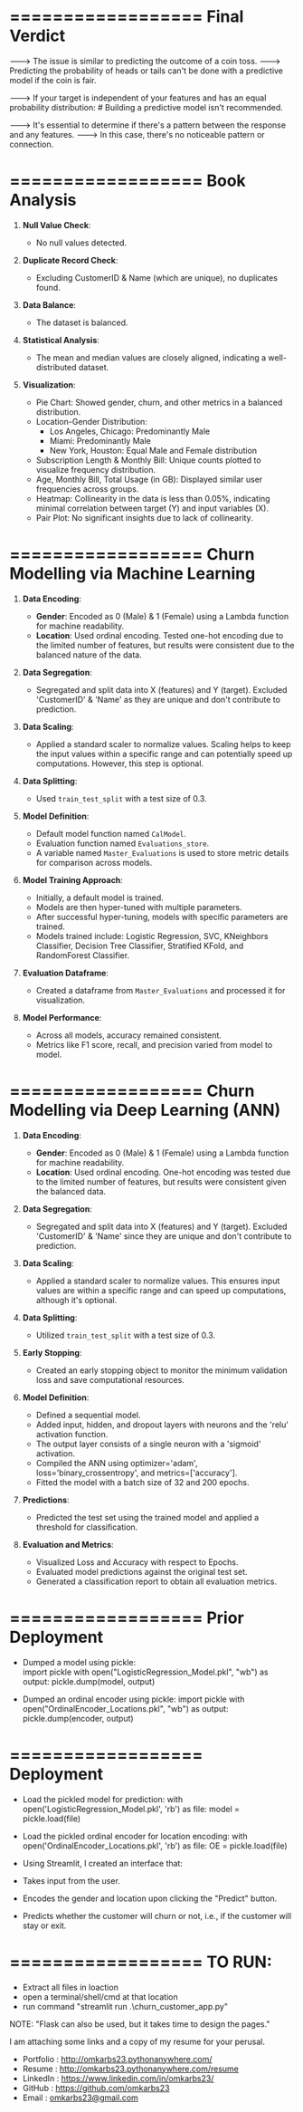 ==================
Final Verdict
==================
--->    The issue is similar to predicting the outcome of a coin toss.
--->    Predicting the probability of heads or tails can't be done with a predictive model if the coin is fair.

--->    If your target is independent of your features and has an equal probability distribution:
           #    Building a predictive model isn't recommended.

--->    It's essential to determine if there's a pattern between the response and any features.
--->    In this case, there's no noticeable pattern or connection.


==================
Book Analysis
==================

1. **Null Value Check**:
   - No null values detected.

2. **Duplicate Record Check**:
   - Excluding CustomerID & Name (which are unique), no duplicates found.

3. **Data Balance**:
   - The dataset is balanced.

4. **Statistical Analysis**:
   - The mean and median values are closely aligned, indicating a well-distributed dataset.

5. **Visualization**:
   - Pie Chart: Showed gender, churn, and other metrics in a balanced distribution.
   - Location-Gender Distribution:
     - Los Angeles, Chicago: Predominantly Male
     - Miami: Predominantly Male
     - New York, Houston: Equal Male and Female distribution
   - Subscription Length & Monthly Bill: Unique counts plotted to visualize frequency distribution.
   - Age, Monthly Bill, Total Usage (in GB): Displayed similar user frequencies across groups.
   - Heatmap: Collinearity in the data is less than 0.05%, indicating minimal correlation between target (Y) and input variables (X).
   - Pair Plot: No significant insights due to lack of collinearity.






==================
Churn Modelling via Machine Learning
==================

1. **Data Encoding**:
   - **Gender**: Encoded as 0 (Male) & 1 (Female) using a Lambda function for machine readability.
   - **Location**: Used ordinal encoding. Tested one-hot encoding due to the limited number of features, but results were consistent due to the balanced nature of the data.

2. **Data Segregation**:
   - Segregated and split data into X (features) and Y (target). Excluded 'CustomerID' & 'Name' as they are unique and don't contribute to prediction.

3. **Data Scaling**:
   - Applied a standard scaler to normalize values. Scaling helps to keep the input values within a specific range and can potentially speed up computations. However, this step is optional.

4. **Data Splitting**:
   - Used `train_test_split` with a test size of 0.3.

5. **Model Definition**:
   - Default model function named `CalModel`.
   - Evaluation function named `Evaluations_store`.
   - A variable named `Master_Evaluations` is used to store metric details for comparison across models.

6. **Model Training Approach**:
   - Initially, a default model is trained.
   - Models are then hyper-tuned with multiple parameters.
   - After successful hyper-tuning, models with specific parameters are trained.
   - Models trained include: Logistic Regression, SVC, KNeighbors Classifier, Decision Tree Classifier, Stratified KFold, and RandomForest Classifier.

7. **Evaluation Dataframe**:
   - Created a dataframe from `Master_Evaluations` and processed it for visualization.

8. **Model Performance**:
   - Across all models, accuracy remained consistent.
   - Metrics like F1 score, recall, and precision varied from model to model.






==================
Churn Modelling via Deep Learning (ANN)
==================

1. **Data Encoding**:
   - **Gender**: Encoded as 0 (Male) & 1 (Female) using a Lambda function for machine readability.
   - **Location**: Used ordinal encoding. One-hot encoding was tested due to the limited number of features, but results were consistent given the balanced data.

2. **Data Segregation**:
   - Segregated and split data into X (features) and Y (target). Excluded 'CustomerID' & 'Name' since they are unique and don't contribute to prediction.

3. **Data Scaling**:
   - Applied a standard scaler to normalize values. This ensures input values are within a specific range and can speed up computations, although it's optional.

4. **Data Splitting**:
   - Utilized `train_test_split` with a test size of 0.3.

5. **Early Stopping**:
   - Created an early stopping object to monitor the minimum validation loss and save computational resources.

6. **Model Definition**:
   - Defined a sequential model.
   - Added input, hidden, and dropout layers with neurons and the 'relu' activation function.
   - The output layer consists of a single neuron with a 'sigmoid' activation.
   - Compiled the ANN using optimizer='adam', loss='binary_crossentropy', and metrics=['accuracy'].
   - Fitted the model with a batch size of 32 and 200 epochs.

7. **Predictions**:
   - Predicted the test set using the trained model and applied a threshold for classification.

8. **Evaluation and Metrics**:
   - Visualized Loss and Accuracy with respect to Epochs.
   - Evaluated model predictions against the original test set.
   - Generated a classification report to obtain all evaluation metrics.






==================
Prior Deployment
==================

- Dumped a model using pickle:	
import pickle
with open("LogisticRegression_Model.pkl", "wb") as output:
    pickle.dump(model, output)

- Dumped an ordinal encoder using pickle:
import pickle
with open("OrdinalEncoder_Locations.pkl", "wb") as output:
    pickle.dump(encoder, output) 




==================
Deployment
==================
- Load the pickled model for prediction:
with open('LogisticRegression_Model.pkl', 'rb') as file:
    model = pickle.load(file)


- Load the pickled ordinal encoder for location encoding:
with open('OrdinalEncoder_Locations.pkl', 'rb') as file:
    OE = pickle.load(file)


- Using Streamlit, I created an interface that:
- Takes input from the user.
- Encodes the gender and location upon clicking the "Predict" button.
- Predicts whether the customer will churn or not, i.e., if the customer will stay or exit.



==================
TO RUN:
==================
- Extract all files in loaction
- open a terminal/shell/cmd at that location
- run command "streamlit run .\churn_customer_app.py"



NOTE: "Flask can also be used, but it takes time to design the pages."



I am attaching some links and a copy of my resume for your perusal.
- Portfolio : http://omkarbs23.pythonanywhere.com/
- Resume :  http://omkarbs23.pythonanywhere.com/resume
- LinkedIn : https://www.linkedin.com/in/omkarbs23/
- GitHub : https://github.com/omkarbs23
- Email : omkarbs23@gmail.com




